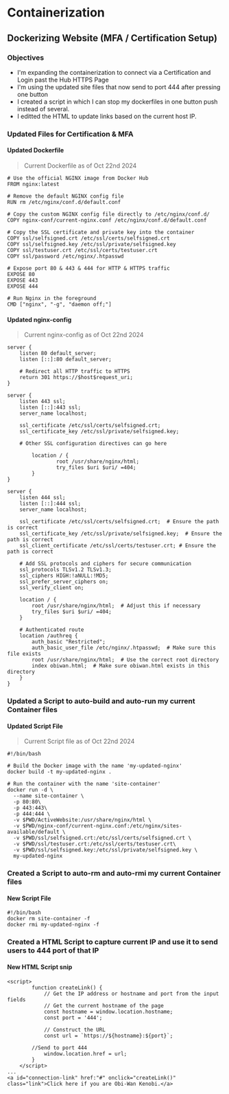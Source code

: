 # Containerization
## Dockerizing Website (MFA / Certification Setup)

### Objectives
- I'm expanding the containerization to connect via a Certification and Login past the Hub HTTPS Page
- I'm using the updated site files that now send to port 444 after pressing one button
- I created a script in which I can stop my dockerfiles in one button push instead of several.
- I editted the HTML to update links based on the current host IP.

### Updated Files for Certification & MFA
#### Updated Dockerfile
> Current Dockerfile as of Oct 22nd 2024
```
# Use the official NGINX image from Docker Hub
FROM nginx:latest

# Remove the default NGINX config file
RUN rm /etc/nginx/conf.d/default.conf

# Copy the custom NGINX config file directly to /etc/nginx/conf.d/
COPY nginx-conf/current-nginx.conf /etc/nginx/conf.d/default.conf

# Copy the SSL certificate and private key into the container
COPY ssl/selfsigned.crt /etc/ssl/certs/selfsigned.crt
COPY ssl/selfsigned.key /etc/ssl/private/selfsigned.key
COPY ssl/testuser.crt /etc/ssl/certs/testuser.crt
COPY ssl/password /etc/nginx/.htpasswd

# Expose port 80 & 443 & 444 for HTTP & HTTPS traffic
EXPOSE 80
EXPOSE 443
EXPOSE 444

# Run Nginx in the foreground
CMD ["nginx", "-g", "daemon off;"]

```


#### Updated nginx-config
> Current nginx-config as of Oct 22nd 2024
```  
server {
    listen 80 default_server;
    listen [::]:80 default_server;

    # Redirect all HTTP traffic to HTTPS
    return 301 https://$host$request_uri;
}

server {
    listen 443 ssl;
    listen [::]:443 ssl;
    server_name localhost;

    ssl_certificate /etc/ssl/certs/selfsigned.crt;
    ssl_certificate_key /etc/ssl/private/selfsigned.key;

    # Other SSL configuration directives can go here

        location / {
                root /usr/share/nginx/html;
                try_files $uri $uri/ =404;
        }
}

server {
    listen 444 ssl;
    listen [::]:444 ssl;
    server_name localhost;

    ssl_certificate /etc/ssl/certs/selfsigned.crt;  # Ensure the path is correct
    ssl_certificate_key /etc/ssl/private/selfsigned.key;  # Ensure the path is correct
    ssl_client_certificate /etc/ssl/certs/testuser.crt; # Ensure the path is correct

    # Add SSL protocols and ciphers for secure communication
    ssl_protocols TLSv1.2 TLSv1.3;
    ssl_ciphers HIGH:!aNULL:!MD5;
    ssl_prefer_server_ciphers on;
    ssl_verify_client on;

    location / {
        root /usr/share/nginx/html;  # Adjust this if necessary
        try_files $uri $uri/ =404;
    }

    # Authenticated route
    location /authreq {
        auth_basic "Restricted";
        auth_basic_user_file /etc/nginx/.htpasswd;  # Make sure this file exists
        root /usr/share/nginx/html;  # Use the correct root directory
        index obiwan.html;  # Make sure obiwan.html exists in this directory
    }
}
```
### Updated a Script to auto-build and auto-run my current Container files
#### Updated Script File
> Current Script file as of Oct 22nd 2024
```
#!/bin/bash

# Build the Docker image with the name 'my-updated-nginx'
docker build -t my-updated-nginx .

# Run the container with the name 'site-container'
docker run -d \
  --name site-container \
  -p 80:80\
  -p 443:443\
  -p 444:444 \
  -v $PWD/ActiveWebsite:/usr/share/nginx/html \
  -v $PWD/nginx-conf/current-nginx.conf:/etc/nginx/sites-available/default \
  -v $PWD/ssl/selfsigned.crt:/etc/ssl/certs/selfsigned.crt \
  -v $PWD/ssl/testuser.crt:/etc/ssl/certs/testuser.crt\
  -v $PWD/ssl/selfsigned.key:/etc/ssl/private/selfsigned.key \
  my-updated-nginx
```
### Created a Script to auto-rm and auto-rmi my current Container files
#### New Script File
```
#!/bin/bash
docker rm site-container -f
docker rmi my-updated-nginx -f
```
### Created a HTML Script to capture current IP and use it to send users to 444 port of that IP
#### New HTML Script snip
```
<script>
        function createLink() {
            // Get the IP address or hostname and port from the input fields
            // Get the current hostname of the page
            const hostname = window.location.hostname;
            const port = '444'; 

            // Construct the URL
            const url = `https://${hostname}:${port}`;
	    
	    //Send to port 444
            window.location.href = url;
        }
    </script>
...
<a id="connection-link" href:"#" onclick="createLink()" class="link">Click here if you are Obi-Wan Kenobi.</a>

```
